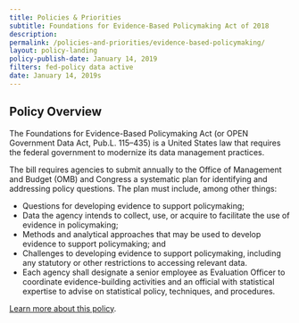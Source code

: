 ```yaml
---
title: Policies & Priorities
subtitle: Foundations for Evidence-Based Policymaking Act of 2018
description:
permalink: /policies-and-priorities/evidence-based-policymaking/
layout: policy-landing
policy-publish-date: January 14, 2019
filters: fed-policy data active
date: January 14, 2019s
---
```


## Policy Overview ##
The Foundations for Evidence-Based Policymaking Act (or OPEN Government Data Act, Pub.L. 115–435) is a United States law that requires the federal government to modernize its data management practices.

The bill requires agencies to submit annually to the Office of Management and Budget (OMB) and Congress a systematic plan for identifying and addressing policy questions. The plan must include, among other things:

* Questions for developing evidence to support policymaking;
* Data the agency intends to collect, use, or acquire to facilitate the use of evidence in policymaking;
* Methods and analytical approaches that may be used to develop evidence to support policymaking; and
* Challenges to developing evidence to support policymaking, including any statutory or other restrictions to accessing relevant data.
* Each agency shall designate a senior employee as Evaluation Officer to coordinate evidence-building activities and an official with statistical expertise to advise on statistical policy, techniques, and procedures.

[Learn more about this policy](https://www.congress.gov/bill/115th-congress/house-bill/4174).
